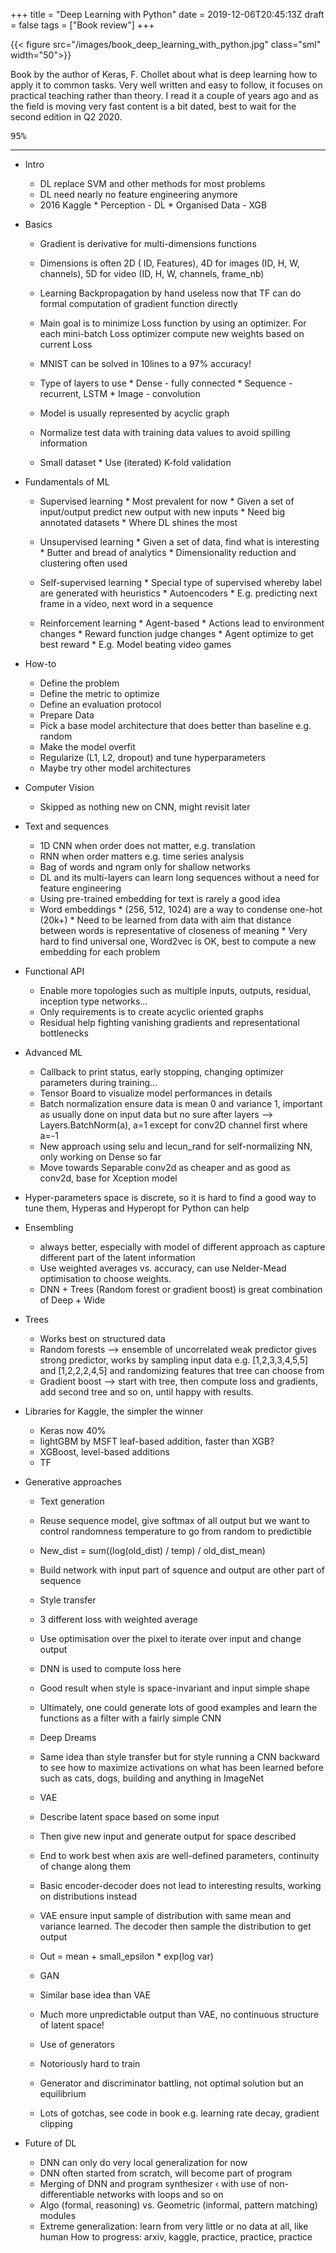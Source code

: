 +++
title = "Deep Learning with Python"
date = 2019-12-06T20:45:13Z
draft = false
tags = ["Book review"]
+++

{{< figure src="/images/book_deep_learning_with_python.jpg"  class="sml" width="50">}}

Book by the author of Keras, F. Chollet about what is deep learning how to apply it to common tasks. Very well written and easy to follow, it focuses on practical teaching rather than theory. I read it a couple of years ago and as the field is moving very fast content is a bit dated, best to wait for the second edition in Q2 2020.

<kbd>95%</kbd>

<!--more-->

***

* Intro
  * DL replace SVM and other methods for most problems
  * DL need nearly no feature engineering anymore
  * 2016 Kaggle
        * Perception - DL
        * Organised Data - XGB

* Basics
  * Gradient is derivative for multi-dimensions functions
  * Dimensions is often 2D ( ID, Features), 4D for images (ID, H, W, channels), 5D for video (ID, H, W, channels, frame_nb)
  * Learning Backpropagation by hand useless now that TF can do formal computation of gradient function directly
  * Main goal is to minimize Loss function by using an optimizer.  For each mini-batch Loss optimizer compute new weights based on current Loss

  * MNIST can be solved in 10lines to a 97% accuracy!

  * Type of layers to use
        * Dense - fully connected
        * Sequence - recurrent, LSTM
        * Image - convolution
  * Model is usually represented by acyclic graph
  * Normalize test data with training data values to avoid spilling information
  * Small dataset
        * Use (iterated) K-fold validation

* Fundamentals of ML
  * Supervised learning
        * Most prevalent for now
        * Given a set of input/output predict new output with new inputs
        * Need big annotated datasets
        * Where DL shines the most

  * Unsupervised learning
        * Given a set of data, find what is interesting
        * Butter and bread of analytics
        * Dimensionality reduction and clustering often used

  * Self-supervised learning
        * Special type of supervised whereby label are generated with heuristics
        * Autoencoders
        * E.g. predicting next frame in a video, next word in a sequence

  * Reinforcement learning
        * Agent-based
        * Actions lead to environment changes
        * Reward function judge changes
        * Agent optimize to get best reward
        * E.g. Model beating video games

* How-to
  * Define the problem
  * Define the metric to optimize
  * Define an evaluation protocol
  * Prepare Data
  * Pick a base model architecture that does better than baseline e.g. random
  * Make the model overfit
  * Regularize (L1, L2, dropout) and tune hyperparameters
  * Maybe try other model architectures

* Computer Vision
  * Skipped as nothing new on CNN, might revisit later

* Text and sequences
  * 1D CNN when order does not matter, e.g. translation
  * RNN when order matters e.g. time series analysis
  * Bag of words and ngram only for shallow networks
  * DL and its multi-layers can learn long sequences without a need for feature engineering
  * Using pre-trained embedding for text is rarely a good idea
  * Word embeddings 
        * (256, 512, 1024) are a way to condense one-hot (20k+)
        * Need to be learned from data with aim that distance between words is representative of closeness of meaning
        * Very hard to find universal one, Word2vec is OK, best to compute a new embedding for each problem

* Functional API
  * Enable more topologies such as multiple inputs, outputs, residual, inception type networks…
  * Only requirements is to create acyclic oriented graphs
  * Residual help fighting vanishing gradients and representational bottlenecks

* Advanced ML
  * Callback to print status, early stopping, changing optimizer parameters during training…
  * Tensor Board to visualize model performances in details
  * Batch normalization  ensure data is mean 0 and variance 1, important as usually done on input data but no sure after layers --> Layers.BatchNorm(a), a=1 except for conv2D channel first where a=-1
  * New approach using selu and lecun_rand for self-normalizing NN, only working on Dense so far
  * Move towards Separable conv2d as cheaper and as good as conv2d, base for Xception model

* Hyper-parameters space is discrete, so it is hard to find a good way to tune them, Hyperas and Hyperopt for Python can help

* Ensembling
  * always better, especially with model of different approach as capture different part of the latent information
  * Use weighted averages vs. accuracy, can use Nelder-Mead optimisation to choose weights.
  * DNN + Trees (Random forest or gradient boost) is great combination of Deep + Wide

* Trees
  * Works best on structured data
  * Random forests --> ensemble of uncorrelated weak predictor gives strong predictor, works by sampling input data  e.g. [1,2,3,3,4,5,5] and [1,2,2,2,4,5] and randomizing features that tree can choose from
  * Gradient boost --> start with tree, then compute loss and gradients, add second tree and so on, until happy with results.

* Libraries for Kaggle, the simpler the winner
  * Keras now 40%
  * lightGBM by MSFT leaf-based addition, faster than XGB?
  * XGBoost, level-based additions
  * TF

* Generative approaches
  * Text generation
  * Reuse sequence model, give softmax of all output but we want to control randomness temperature to go from random to predictible
  * New_dist = sum((log(old_dist) / temp) / old_dist_mean)
  * Build network with input part of squence and output are other part of sequence
  * Style transfer
  * 3 different loss with weighted average
  * Use optimisation over the pixel to iterate over input and change output
  * DNN is used to compute loss here
  * Good result when style is space-invariant and input simple shape
  * Ultimately, one could generate lots of good examples and learn the functions as a filter with a fairly simple CNN
  * Deep Dreams
  * Same idea than style transfer but for style running a CNN backward to see how to maximize activations on what has been learned before such as cats, dogs, building and anything in ImageNet
  * VAE
  * Describe latent space based on some input
  * Then give new input and generate output for space described
  * End to work best when axis are well-defined parameters, continuity of change along them
  * Basic encoder-decoder does not lead to interesting results, working on distributions instead
  * VAE ensure input sample of distribution with same mean and variance learned. The decoder then sample the distribution to get output
  * Out = mean + small_epsilon * exp(log var)

  * GAN
  * Similar base idea than VAE
  * Much more unpredictable output than VAE, no continuous structure of latent space!
  * Use of generators
  * Notoriously hard to train
  * Generator and discriminator battling, not optimal solution but an equilibrium
  * Lots of gotchas, see code in book e.g. learning rate decay, gradient clipping

* Future of DL
  * DNN can only do very local generalization for now
  * DNN often started from scratch, will become part of program
  * Merging of DNN and program synthesizer ‹ with use of non-differentiable networks with loops and so on
  * Algo (formal, reasoning) vs. Geometric (informal, pattern matching) modules
  * Extreme generalization: learn from very little or no data at all, like human
How to progress: arxiv, kaggle, practice, practice, practice